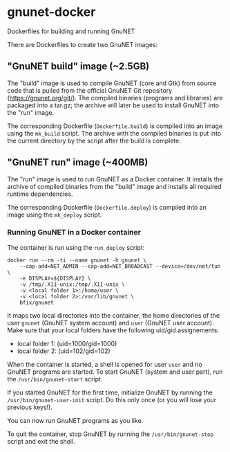 # gnunet-docker
Dockerfiles for building and running GnuNET

There are Dockerfiles to create two GnuNET images:

## "GnuNET build" image (~2.5GB)

The "build" image is used to compile GnuNET (core and Gtk) from source code
that is pulled from the official GnuNET Git repository (https://gnunet.org/git/).
The compiled binaries (programs and libraries) are packaged into a tar.gz; the
archive will later be used to install GnuNET into the "run" image.

The corresponding Dockerfile (`Dockerfile.build`) is compiled into an image
using the `mk_build` script. The archive with the compiled binaries is put
into the current directory by the script after the build is complete.

## "GnuNET run" image (~400MB)

The "run" image is used to run GnuNET as a Docker container. It installs the
archive of compiled binaries from the "build" image and installs all
required runtime dependencies.

The corresponding Dockerfile (`Dockerfile.deploy`) is compiled into an image
using the `mk_deploy` script.

### Running GnuNET in a Docker container

The container is run using the `run_deploy` script:

    docker run --rm -ti --name gnunet -h gnunet \
        --cap-add=NET_ADMIN --cap-add=NET_BROADCAST --device=/dev/net/tun \
        -e DISPLAY=${DISPLAY} \
        -v /tmp/.X11-unix:/tmp/.X11-unix \
        -v <local folder 1>:/home/user \
        -v <local folder 2>:/var/lib/gnunet \
        bfix/gnunet

It maps two local directories into the container, the home directories of the
user `gnunet` (GnuNET system account) and `user` (GnuNET user account). Make
sure that your local folders have the following uid/gid assignements:

* local folder 1: (uid=1000/gid=1000)
* local folder 2: (uid=102/gid=102)

When the container is started, a shell is opened for user `user` and no GnuNET
programs are started. To start GnuNET (system and user part), run the
`/usr/bin/gnunet-start` script.

If you started GnuNET for the first time, initialize GnuNET by running the
`/usr/bin/gnunet-user-init` script. Do this only once (or you will lose your
previous keys!).

You can now run GnuNET programs as you like.

To quit the container, stop GnuNET by running the `/usr/bin/gnunet-stop` script
and exit the shell.

